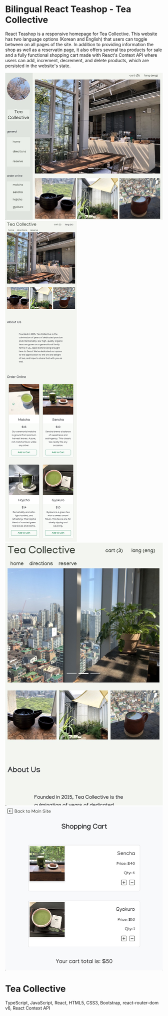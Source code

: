 # Bilingual React Teashop - Tea Collective

React Teashop is a responsive homepage for Tea Collective. This website has two language options (Korean and English) that users can toggle between on all pages of the site. In addition to providing information the shop as well as a reservatin page, it also offers several tea products for sale and a fully functional shopping cart made with React's Context API where users can add, increment, decrement, and delete products, which are persisted in the website's state.

![Site Overview](public/overview1.jpg)
![Site Overview2](public/overview-mobile.jpg)
![Site Overview4](public/overview4.jpg)
![Site Overview5](public/overview5.jpg)

# Tea Collective

TypeScript, JavaScript, React, HTML5, CSS3, Bootstrap, react-router-dom v6, React Context API
